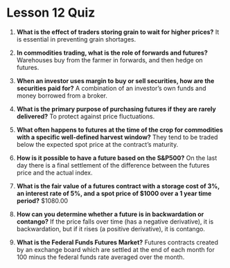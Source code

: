 # Lesson 12 Quiz

1. **What is the effect of traders storing grain to wait for higher prices?** It is essential in preventing grain shortages.

2. **In commodities trading, what is the role of forwards and futures?** Warehouses buy from the farmer in forwards, and then hedge on futures.

3. **When an investor uses margin to buy or sell securities, how are the securities paid for?** A combination of an investor’s own funds and money borrowed from a broker.

4. **What is the primary purpose of purchasing futures if they are rarely delivered?** To protect against price fluctuations.

5. **What often happens to futures at the time of the crop for commodities with a specific well-defined harvest window?** They tend to be traded below the expected spot price at the contract’s maturity.

6. **How is it possible to have a future based on the S&P500?** On the last day there is a final settlement of the difference between the futures price and the actual index.

7. **What is the fair value of a futures contract with a storage cost of 3%, an interest rate of 5%, and a spot price of \$1000 over a 1 year time period?** $1080.00

8. **How can you determine whether a future is in backwardation or contango?** If the price falls over time (has a negative derivative), it is backwardation, but if it rises (a positive derivative), it is contango.

9. **What is the Federal Funds Futures Market?** Futures contracts created by an exchange board which are settled at the end of each month for 100 minus the federal funds rate averaged over the month.
